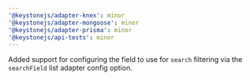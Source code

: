 ```yaml
---
'@keystonejs/adapter-knex': minor
'@keystonejs/adapter-mongoose': minor
'@keystonejs/adapter-prisma': minor
'@keystonejs/api-tests': minor
---
```


Added support for configuring the field to use for `search` filtering via the `searchField` list adapter config option.
